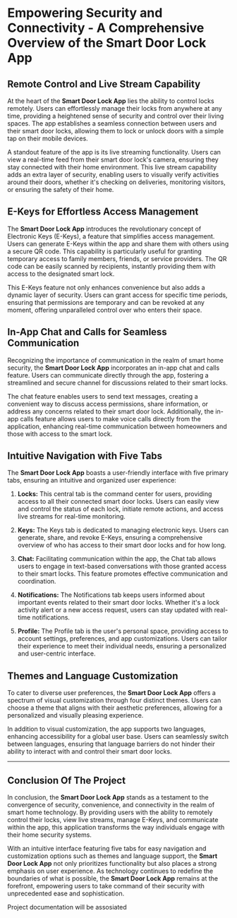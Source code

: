 # Empowering Security and Connectivity - A Comprehensive Overview of the Smart Door Lock App

## Remote Control and Live Stream Capability

At the heart of the **Smart Door Lock App** lies the ability to control locks remotely. Users can effortlessly manage their locks from anywhere at any time, providing a heightened sense of security and control over their living spaces. The app establishes a seamless connection between users and their smart door locks, allowing them to lock or unlock doors with a simple tap on their mobile devices.

A standout feature of the app is its live streaming functionality. Users can view a real-time feed from their smart door lock's camera, ensuring they stay connected with their home environment. This live stream capability adds an extra layer of security, enabling users to visually verify activities around their doors, whether it's checking on deliveries, monitoring visitors, or ensuring the safety of their home.

## E-Keys for Effortless Access Management

The **Smart Door Lock App** introduces the revolutionary concept of Electronic Keys (E-Keys), a feature that simplifies access management. Users can generate E-Keys within the app and share them with others using a secure QR code. This capability is particularly useful for granting temporary access to family members, friends, or service providers. The QR code can be easily scanned by recipients, instantly providing them with access to the designated smart lock.

This E-Keys feature not only enhances convenience but also adds a dynamic layer of security. Users can grant access for specific time periods, ensuring that permissions are temporary and can be revoked at any moment, offering unparalleled control over who enters their space.

## In-App Chat and Calls for Seamless Communication

Recognizing the importance of communication in the realm of smart home security, the **Smart Door Lock App** incorporates an in-app chat and calls feature. Users can communicate directly through the app, fostering a streamlined and secure channel for discussions related to their smart locks.

The chat feature enables users to send text messages, creating a convenient way to discuss access permissions, share information, or address any concerns related to their smart door lock. Additionally, the in-app calls feature allows users to make voice calls directly from the application, enhancing real-time communication between homeowners and those with access to the smart lock.

## Intuitive Navigation with Five Tabs

The **Smart Door Lock App** boasts a user-friendly interface with five primary tabs, ensuring an intuitive and organized user experience:

1. **Locks:**
   This central tab is the command center for users, providing access to all their connected smart door locks. Users can easily view and control the status of each lock, initiate remote actions, and access live streams for real-time monitoring.

2. **Keys:**
   The Keys tab is dedicated to managing electronic keys. Users can generate, share, and revoke E-Keys, ensuring a comprehensive overview of who has access to their smart door locks and for how long.

3. **Chat:**
   Facilitating communication within the app, the Chat tab allows users to engage in text-based conversations with those granted access to their smart locks. This feature promotes effective communication and coordination.

4. **Notifications:**
   The Notifications tab keeps users informed about important events related to their smart door locks. Whether it's a lock activity alert or a new access request, users can stay updated with real-time notifications.

5. **Profile:**
   The Profile tab is the user's personal space, providing access to account settings, preferences, and app customizations. Users can tailor their experience to meet their individual needs, ensuring a personalized and user-centric interface.

## Themes and Language Customization

To cater to diverse user preferences, the **Smart Door Lock App** offers a spectrum of visual customization through four distinct themes. Users can choose a theme that aligns with their aesthetic preferences, allowing for a personalized and visually pleasing experience.

In addition to visual customization, the app supports two languages, enhancing accessibility for a global user base. Users can seamlessly switch between languages, ensuring that language barriers do not hinder their ability to interact with and control their smart door locks.

<hr>

## Conclusion Of The Project 

In conclusion, the **Smart Door Lock App** stands as a testament to the convergence of security, convenience, and connectivity in the realm of smart home technology. By providing users with the ability to remotely control their locks, view live streams, manage E-Keys, and communicate within the app, this application transforms the way individuals engage with their home security systems.

With an intuitive interface featuring five tabs for easy navigation and customization options such as themes and language support, the **Smart Door Lock App** not only prioritizes functionality but also places a strong emphasis on user experience. As technology continues to redefine the boundaries of what is possible, the **Smart Door Lock App** remains at the forefront, empowering users to take command of their security with unprecedented ease and sophistication.

Project documentation will be assosiated

